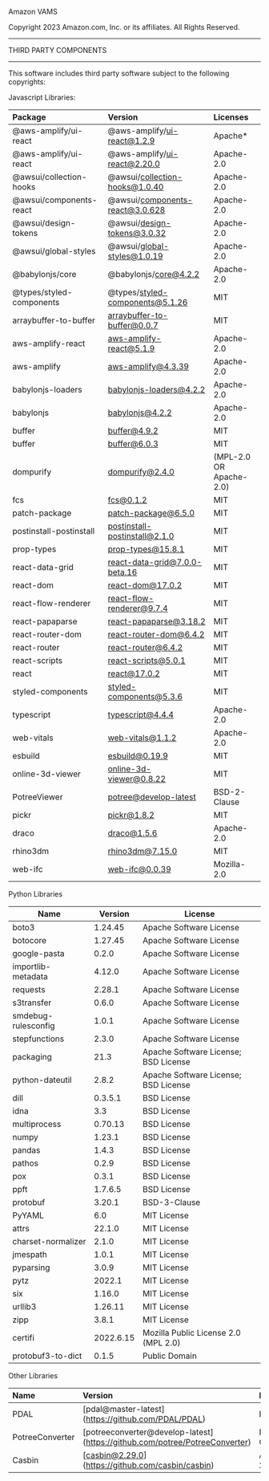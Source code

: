 Amazon VAMS

Copyright 2023 Amazon.com, Inc. or its affiliates. All Rights Reserved.

---

THIRD PARTY COMPONENTS

---

This software includes third party software subject to the following copyrights:

Javascript Libraries:

| Package                  | Version                                                              | Licenses                |
| :----------------------- | :------------------------------------------------------------------- | :---------------------- |
| @aws-amplify/ui-react    | @aws-amplify/ui-react@1.2.9                                          | Apache\*                |
| @aws-amplify/ui-react    | @aws-amplify/ui-react@2.20.0                                         | Apache-2.0              |
| @awsui/collection-hooks  | @awsui/collection-hooks@1.0.40                                       | Apache-2.0              |
| @awsui/components-react  | @awsui/components-react@3.0.628                                      | Apache-2.0              |
| @awsui/design-tokens     | @awsui/design-tokens@3.0.32                                          | Apache-2.0              |
| @awsui/global-styles     | @awsui/global-styles@1.0.19                                          | Apache-2.0              |
| @babylonjs/core          | @babylonjs/core@4.2.2                                                | Apache-2.0              |
| @types/styled-components | @types/styled-components@5.1.26                                      | MIT                     |
| arraybuffer-to-buffer    | arraybuffer-to-buffer@0.0.7                                          | MIT                     |
| aws-amplify-react        | aws-amplify-react@5.1.9                                              | Apache-2.0              |
| aws-amplify              | aws-amplify@4.3.39                                                   | Apache-2.0              |
| babylonjs-loaders        | babylonjs-loaders@4.2.2                                              | Apache-2.0              |
| babylonjs                | babylonjs@4.2.2                                                      | Apache-2.0              |
| buffer                   | buffer@4.9.2                                                         | MIT                     |
| buffer                   | buffer@6.0.3                                                         | MIT                     |
| dompurify                | dompurify@2.4.0                                                      | (MPL-2.0 OR Apache-2.0) |
| fcs                      | fcs@0.1.2                                                            | MIT                     |
| patch-package            | patch-package@6.5.0                                                  | MIT                     |
| postinstall-postinstall  | postinstall-postinstall@2.1.0                                        | MIT                     |
| prop-types               | prop-types@15.8.1                                                    | MIT                     |
| react-data-grid          | react-data-grid@7.0.0-beta.16                                        | MIT                     |
| react-dom                | react-dom@17.0.2                                                     | MIT                     |
| react-flow-renderer      | react-flow-renderer@9.7.4                                            | MIT                     |
| react-papaparse          | react-papaparse@3.18.2                                               | MIT                     |
| react-router-dom         | react-router-dom@6.4.2                                               | MIT                     |
| react-router             | react-router@6.4.2                                                   | MIT                     |
| react-scripts            | react-scripts@5.0.1                                                  | MIT                     |
| react                    | react@17.0.2                                                         | MIT                     |
| styled-components        | styled-components@5.3.6                                              | MIT                     |
| typescript               | typescript@4.4.4                                                     | Apache-2.0              |
| web-vitals               | web-vitals@1.1.2                                                     | Apache-2.0              |
| esbuild                  | esbuild@0.19.9                                                       | MIT                     |
| online-3d-viewer         | [online-3d-viewer@0.8.22](https://github.com/kovacsv/Online3DViewer) | MIT                     |
| PotreeViewer             | [potree@develop-latest](https://github.com/potree/potree)            | BSD-2-Clause            |
| pickr                    | [pickr@1.8.2](https://github.com/Simonwep/pickr)                     | MIT                     |
| draco                    | [draco@1.5.6](https://github.com/google/draco)                       | Apache-2.0              |
| rhino3dm                 | [rhino3dm@7.15.0](https://github.com/mcneel/rhino3dm)                | MIT                     |
| web-ifc                  | [web-ifc@0.0.39](https://github.com/IFCjs/web-ifc)                   | Mozilla-2.0             |

Python Libraries

| Name                | Version   | License                              |
| ------------------- | --------- | ------------------------------------ |
| boto3               | 1.24.45   | Apache Software License              |
| botocore            | 1.27.45   | Apache Software License              |
| google-pasta        | 0.2.0     | Apache Software License              |
| importlib-metadata  | 4.12.0    | Apache Software License              |
| requests            | 2.28.1    | Apache Software License              |
| s3transfer          | 0.6.0     | Apache Software License              |
| smdebug-rulesconfig | 1.0.1     | Apache Software License              |
| stepfunctions       | 2.3.0     | Apache Software License              |
| packaging           | 21.3      | Apache Software License; BSD License |
| python-dateutil     | 2.8.2     | Apache Software License; BSD License |
| dill                | 0.3.5.1   | BSD License                          |
| idna                | 3.3       | BSD License                          |
| multiprocess        | 0.70.13   | BSD License                          |
| numpy               | 1.23.1    | BSD License                          |
| pandas              | 1.4.3     | BSD License                          |
| pathos              | 0.2.9     | BSD License                          |
| pox                 | 0.3.1     | BSD License                          |
| ppft                | 1.7.6.5   | BSD License                          |
| protobuf            | 3.20.1    | BSD-3-Clause                         |
| PyYAML              | 6.0       | MIT License                          |
| attrs               | 22.1.0    | MIT License                          |
| charset-normalizer  | 2.1.0     | MIT License                          |
| jmespath            | 1.0.1     | MIT License                          |
| pyparsing           | 3.0.9     | MIT License                          |
| pytz                | 2022.1    | MIT License                          |
| six                 | 1.16.0    | MIT License                          |
| urllib3             | 1.26.11   | MIT License                          |
| zipp                | 3.8.1     | MIT License                          |
| certifi             | 2022.6.15 | Mozilla Public License 2.0 (MPL 2.0) |
| protobuf3-to-dict   | 0.1.5     | Public Domain                        |

Other Libraries

| Name            | Version                                                                      | Licenses     |
| :-------------- | :--------------------------------------------------------------------------- | :----------- |
| PDAL            | [pdal@master-latest] (https://github.com/PDAL/PDAL)                          | BSD          |
| PotreeConverter | [potreeconverter@develop-latest] (https://github.com/potree/PotreeConverter) | BSD-2-Clause |
| Casbin          | [casbin@2.29.0] (https://github.com/casbin/casbin)                           | Apache-2.0   |
